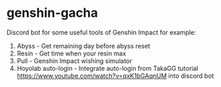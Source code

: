# genshin-gacha

Discord bot for some useful tools of Genshin Impact for example:

1. Abyss - Get remaining day before abyss reset
2. Resin - Get time when your resin max
3. Pull  - Genshin Impact wishing simulator
4. Hoyolab auto-login - Integrate auto-login from TakaGG tutorial https://www.youtube.com/watch?v=qxK1bGAqnUM into discord bot